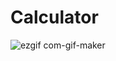# Calculator

![ezgif com-gif-maker](https://user-images.githubusercontent.com/99684837/177840982-de027c47-a6de-421b-bf20-785b6b46b375.gif)
